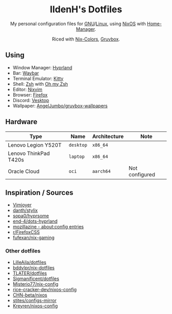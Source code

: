 <div align="center">

# IldenH's Dotfiles

My personal configuration files for [GNU](https://gnu.org)/[Linux](https://kernel.org), using [NixOS](https://nixos.org) with [Home-Manager](https://github.com/nix-community/home-manager).

Riced with [Nix-Colors](https://github.com/Misterio77/nix-colors), [Gruvbox](https://github.com/morhetz/gruvbox).

</div>

## Using
- Window Manager: [Hyprland](https://hyprland.org)
- Bar: [Waybar](https://github.com/Alexays/Waybar)
- Terminal Emulator: [Kitty](https://sw.kovidgoyal.net/kitty)
- Shell: [Zsh](https://www.zsh.org) with [Oh my Zsh](https://ohmyz.sh)
- Editor: [Nixvim](https://github.com/nix-community/nixvim)
- Browser: [Firefox](https://www.mozilla.org/firefox)
- Discord: [Vesktop](https://github.com/Vencord/Vesktop)
- Wallpaper: [AngelJumbo/gruvbox-wallpapers](https://github.com/AngelJumbo/gruvbox-wallpapers)

## Hardware
| Type                   | Name      | Architecture | Note                  |
| ---------------------- | --------- | ------------ | --------------------- |
| Lenovo Legion Y520T    | `desktop` | `x86_64`     |                       |
| Lenovo ThinkPad T420s  | `laptop`  | `x86_64`     |                       |
| Oracle Cloud           | `oci`     | `aarch64`    | Not configured        |

## Inspiration / Sources
- [Vimjoyer](https://www.youtube.com/@vimjoyer)
- [danth/stylix](https://github.com/danth/stylix)
- [sopa0/hyprsome](https://github.com/sopa0/hyprsome)
- [end-4/dots-hyprland](https://github.com/end-4/dots-hyprland)
- [mozillazine - about:config entries](https://kb.mozillazine.org/About:config_entries)
- [r/FirefoxCSS](https://www.reddit.com/r/FirefoxCSS)
- [fufexan/nix-gaming](https://github.com/fufexan/nix-gaming)

### Other dotfiles
- [LilleAila/dotfiles](https://github.com/LilleAila/dotfiles)
- [bddvlpr/nix-dotfiles](https://github.com/bddvlpr/nix-dotfiles)
- [TLATER/dotfiles](https://github.com/TLATER/dotfiles)
- [Sigmanificent/dotfiles](https://github.com/Sigmanificient/dotfiles)
- [Misterio77/nix-config](https://github.com/Misterio77/nix-config)
- [rice-cracker-dev/nixos-config](https://github.com/rice-cracker-dev/nixos-config)
- [CHN-beta/nixos](https://github.com/CHN-beta/nixos)
- [stites/configs-mirror](https://github.com/stites/configs-mirror)
- [Kreyren/nixos-config](https://github.com/Kreyren/nixos-config)
